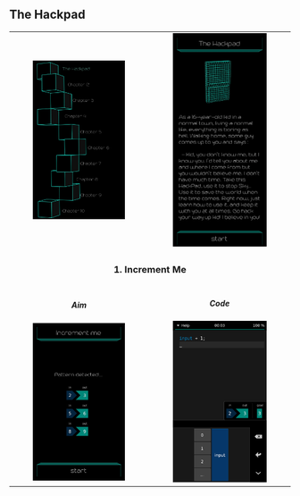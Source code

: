 ## The Hackpad

<table border=0 align="center">
    <tr>
        <td align="center" valign="middle">
            <img src="chapter_01.png" alt="Chapter 1" width="70%">
        </td>
        <td align="center" valign="middle">
            <img src="the_hackpad_intro.png" alt="The Hackpad Intro" width="70%">
        </td>
    </tr>
    <tr>
        <td align="center" valign="middle" colspan=2>
            <h3>1. Increment Me</h3>
        </td>
    </tr>
    <tr>
        <td align="center" valign="middle">
                <h5>Aim</h5>
                <img src="01_increment_me_aim.png" alt="01 increment me aim" width="70%">
        </td>
        <td align="center" valign="middle">
                <h5>Code</h5>
                <img src="01_increment_me_solution.png" alt="01 increment me solution" width="70%">
        </td>
    </tr>
</table>
